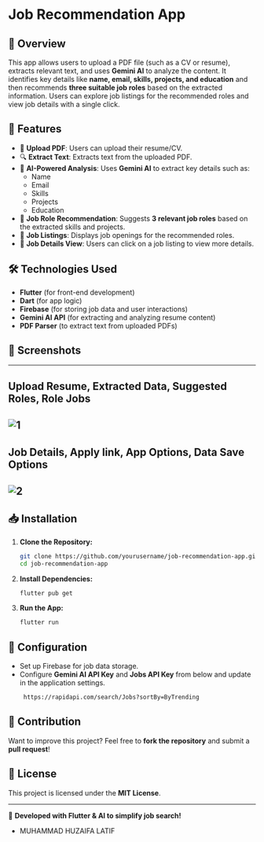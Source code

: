 # Job Recommendation App

## 📌 Overview
This app allows users to upload a PDF file (such as a CV or resume), extracts relevant text, and uses **Gemini AI** to analyze the content. It identifies key details like **name, email, skills, projects, and education** and then recommends **three suitable job roles** based on the extracted information. Users can explore job listings for the recommended roles and view job details with a single click.

## 🚀 Features
- 📄 **Upload PDF**: Users can upload their resume/CV.
- 🔍 **Extract Text**: Extracts text from the uploaded PDF.
- 🤖 **AI-Powered Analysis**: Uses **Gemini AI** to extract key details such as:
  - Name
  - Email
  - Skills
  - Projects
  - Education
- 🎯 **Job Role Recommendation**: Suggests **3 relevant job roles** based on the extracted skills and projects.
- 🏢 **Job Listings**: Displays job openings for the recommended roles.
- 🔗 **Job Details View**: Users can click on a job listing to view more details.

## 🛠️ Technologies Used
- **Flutter** (for front-end development)
- **Dart** (for app logic)
- **Firebase** (for storing job data and user interactions)
- **Gemini AI API** (for extracting and analyzing resume content)
- **PDF Parser** (to extract text from uploaded PDFs)

## 📸 Screenshots
---
Upload Resume, Extracted Data, Suggested Roles, Role Jobs
---
![1](https://github.com/user-attachments/assets/e18b41f3-9cce-49a3-b954-fa54672969ea)
---
Job Details, Apply link, App Options, Data Save Options
---
![2](https://github.com/user-attachments/assets/67f6adb3-6b02-4ca6-aa7e-dec00aca766b)
---

## 📥 Installation
1. **Clone the Repository:**
   ```sh
   git clone https://github.com/yourusername/job-recommendation-app.git
   cd job-recommendation-app
   ```
2. **Install Dependencies:**
   ```sh
   flutter pub get
   ```
3. **Run the App:**
   ```sh
   flutter run
   ```

## 🔧 Configuration
- Set up Firebase for job data storage.
- Configure **Gemini AI API Key** and **Jobs API Key** from below and update in the application settings.
  ```sh
   https://rapidapi.com/search/Jobs?sortBy=ByTrending
   ```

## 🤝 Contribution
Want to improve this project? Feel free to **fork the repository** and submit a **pull request**!

## 📜 License
This project is licensed under the **MIT License**.

---
🚀 **Developed with Flutter & AI to simplify job search!**

 - MUHAMMAD HUZAIFA LATIF
